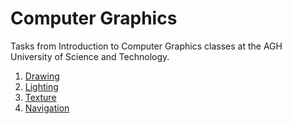 # Computer Graphics 

Tasks from Introduction to Computer Graphics classes at the AGH University of Science and Technology.

1. [Drawing](../master/lab1)
2. [Lighting](../master/lab2/01-ambient-and-spotlight.html)
3. [Texture](../master/lab3/05-reflection.html)
3. [Navigation](../master/lab4/03_controls_pointerlock.html)